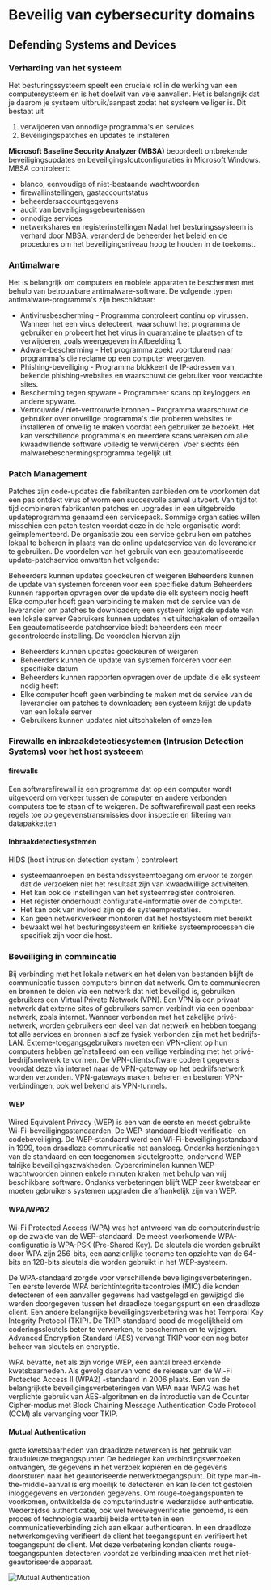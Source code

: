 # Beveilig van cybersecurity domains
## Defending Systems and Devices
### Verharding van het systeem
Het besturingssysteem speelt een cruciale rol in de werking van een computersysteem en is het doelwit van vele aanvallen.
Het is belangrijk dat je daarom je systeem uitbruik/aanpast zodat het systeem veiliger is.
Dit bestaat uit
1. verwijderen van onnodige programma's en services
2. Beveiligingspatches en updates te instaleren

**Microsoft Baseline Security Analyzer (MBSA)** beoordeelt ontbrekende beveiligingsupdates en beveiligingsfoutconfiguraties in Microsoft Windows. MBSA controleert:
- blanco, eenvoudige of niet-bestaande wachtwoorden
- firewallinstellingen, gastaccountstatus
- beheerdersaccountgegevens
- audit van beveiligingsgebeurtenissen
- onnodige services
- netwerkshares en registerinstellingen
Nadat het besturingssysteem is verhard door MBSA, veranderd de beheerder het beleid en de procedures om het beveiligingsniveau hoog te houden in de toekomst.

### Antimalware

Het is belangrijk om computers en mobiele apparaten te beschermen met behulp van betrouwbare antimalware-software. De volgende typen antimalware-programma's zijn beschikbaar:

- Antivirusbescherming - Programma controleert continu op virussen. Wanneer het een virus detecteert, waarschuwt het programma de gebruiker en probeert het het virus in quarantaine te plaatsen of te verwijderen, zoals weergegeven in Afbeelding 1.
- Adware-bescherming - Het programma zoekt voortdurend naar programma's die reclame op een computer weergeven.
- Phishing-beveiliging - Programma blokkeert de IP-adressen van bekende phishing-websites en waarschuwt de gebruiker voor verdachte sites.
- Bescherming tegen spyware - Programmeer scans op keyloggers en andere spyware.
- Vertrouwde / niet-vertrouwde bronnen - Programma waarschuwt de gebruiker over onveilige programma's die proberen websites te installeren of onveilig te maken voordat een gebruiker ze bezoekt.
Het kan verschillende programma's en meerdere scans vereisen om alle kwaadwillende software volledig te verwijderen. Voer slechts één malwarebeschermingsprogramma tegelijk uit.

### Patch Management

Patches zijn code-updates die fabrikanten aanbieden om te voorkomen dat een pas ontdekt virus of worm een succesvolle aanval uitvoert. Van tijd tot tijd combineren fabrikanten patches en upgrades in een uitgebreide updateprogramma genaamd een servicepack.
Sommige organisaties willen misschien een patch testen voordat deze in de hele organisatie wordt geïmplementeerd. De organisatie zou een service gebruiken om patches lokaal te beheren in plaats van de online updateservice van de leverancier te gebruiken. De voordelen van het gebruik van een geautomatiseerde update-patchservice omvatten het volgende:

Beheerders kunnen updates goedkeuren of weigeren
Beheerders kunnen de update van systemen forceren voor een specifieke datum
Beheerders kunnen rapporten opvragen over de update die elk systeem nodig heeft
Elke computer hoeft geen verbinding te maken met de service van de leverancier om patches te downloaden; een systeem krijgt de update van een lokale server
Gebruikers kunnen updates niet uitschakelen of omzeilen
Een geautomatiseerde patchservice biedt beheerders een meer gecontroleerde instelling.
De voordelen hiervan zijn
- Beheerders kunnen updates goedkeuren of weigeren
- Beheerders kunnen de update van systemen forceren voor een specifieke datum
- Beheerders kunnen rapporten opvragen over de update die elk systeem nodig heeft
- Elke computer hoeft geen verbinding te maken met de service van de leverancier om patches te downloaden; een systeem krijgt de update van een lokale server
- Gebruikers kunnen updates niet uitschakelen of omzeilen

### Firewalls en inbraakdetectiesystemen (Intrusion Detection Systems) voor het host systeeem

#### firewalls

Een softwarefirewall is een programma dat op een computer wordt uitgevoerd om verkeer tussen de computer en andere verbonden computers toe te staan of te weigeren. De softwarefirewall past een reeks regels toe op gegevenstransmissies door inspectie en filtering van datapakketten

#### Inbraakdetectiesystemen

HIDS (host intrusion detection system ) controleert
- systeemaanroepen en bestandssysteemtoegang om ervoor te zorgen dat de verzoeken niet het resultaat zijn van kwaadwillige activiteiten.
- Het kan ook de instellingen van het systeemregister controleren.
- Het register onderhoudt configuratie-informatie over de computer.
- Het kan ook van invloed zijn op de systeemprestaties.
- Kan geen netwerkverkeer monitoren dat het hostsysteem niet bereikt
- bewaakt wel het besturingssysteem en kritieke systeemprocessen die specifiek zijn voor die host.

### Beveiliging in commincatie
Bij verbinding met het lokale netwerk en het delen van bestanden blijft de communicatie tussen computers binnen dat netwerk.
Om te communiceren en bronnen te delen via een netwerk dat niet beveiligd is, gebruiken gebruikers een Virtual Private Network (VPN).
Een VPN is een privaat netwerk dat externe sites of gebruikers samen verbindt via een openbaar netwerk, zoals internet.
Wanneer verbonden met het zakelijke privé-netwerk, worden gebruikers een deel van dat netwerk en hebben toegang tot alle services en bronnen alsof ze fysiek verbonden zijn met het bedrijfs-LAN.
Externe-toegangsgebruikers moeten een VPN-client op hun computers hebben geïnstalleerd om een veilige verbinding met het privé-bedrijfsnetwerk te vormen. De VPN-clientsoftware codeert gegevens voordat deze via internet naar de VPN-gateway op het bedrijfsnetwerk worden verzonden. VPN-gateways maken, beheren en besturen VPN-verbindingen, ook wel bekend als VPN-tunnels.

#### WEP
Wired Equivalent Privacy (WEP) is een van de eerste en meest gebruikte Wi-Fi-beveiligingsstandaarden. De WEP-standaard biedt verificatie- en codebeveiliging.
 De WEP-standaard werd een Wi-Fi-beveiligingsstandaard in 1999, toen draadloze communicatie net aansloeg. Ondanks herzieningen van de standaard en een toegenomen sleutelgrootte, ondervond WEP talrijke beveiligingszwakheden. Cybercriminelen kunnen WEP-wachtwoorden binnen enkele minuten kraken met behulp van vrij beschikbare software. Ondanks verbeteringen blijft WEP zeer kwetsbaar en moeten gebruikers systemen upgraden die afhankelijk zijn van WEP.
 
 #### WPA/WPA2
 Wi-Fi Protected Access (WPA) was het antwoord van de computerindustrie op de zwakte van de WEP-standaard. De meest voorkomende WPA-configuratie is WPA-PSK (Pre-Shared Key). De sleutels die worden gebruikt door WPA zijn 256-bits, een aanzienlijke toename ten opzichte van de 64-bits en 128-bits sleutels die worden gebruikt in het WEP-systeem.

De WPA-standaard zorgde voor verschillende beveiligingsverbeteringen. Ten eerste leverde WPA berichtintegriteitscontroles (MIC) die konden detecteren of een aanvaller gegevens had vastgelegd en gewijzigd die werden doorgegeven tussen het draadloze toegangspunt en een draadloze client. Een andere belangrijke beveiligingsverbetering was het Temporal Key Integrity Protocol (TKIP). De TKIP-standaard bood de mogelijkheid om coderingssleutels beter te verwerken, te beschermen en te wijzigen. Advanced Encryption Standard (AES) vervangt TKIP voor een nog beter beheer van sleutels en encryptie.

WPA bevatte, net als zijn vorige WEP, een aantal breed erkende kwetsbaarheden. Als gevolg daarvan vond de release van de Wi-Fi Protected Access II (WPA2) -standaard in 2006 plaats. Een van de belangrijkste beveiligingsverbeteringen van WPA naar WPA2 was het verplichte gebruik van AES-algoritmen en de introductie van de Counter Cipher-modus met Block Chaining Message Authentication Code Protocol (CCM) als vervanging voor TKIP.

#### Mutual Authentication
grote kwetsbaarheden van draadloze netwerken is het gebruik van frauduleuze toegangspunten
De bedrieger kan verbindingsverzoeken ontvangen, de gegevens in het verzoek kopiëren en de gegevens doorsturen naar het geautoriseerde netwerktoegangspunt. Dit type man-in-the-middle-aanval is erg moeilijk te detecteren en kan leiden tot gestolen inloggegevens en verzonden gegevens. Om rouge-toegangspunten te voorkomen, ontwikkelde de computerindustrie wederzijdse authenticatie. Wederzijdse authenticatie, ook wel tweewegverificatie genoemd, is een proces of technologie waarbij beide entiteiten in een communicatieverbinding zich aan elkaar authenticeren. In een draadloze netwerkomgeving verifieert de client het toegangspunt en verifieert het toegangspunt de client. Met deze verbetering konden clients rouge-toegangspunten detecteren voordat ze verbinding maakten met het niet-geautoriseerde apparaat.

![Mutual Authentication](/img/C7_001.png "Mutual Authentication")
